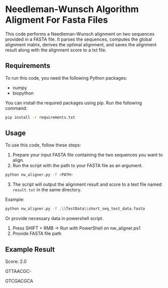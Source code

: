 # Needleman-Wunsch Algorithm Aligment For Fasta Files

This code performs a Needleman-Wunsch alignment on two sequences provided in a FASTA file. It parses the sequences, computes the global alignment matrix, derives the optimal alignment, and saves the alignment result along with the alignment score to a txt file.

## Requirements

To run this code, you need the following Python packages:

- numpy
- biopython

You can install the required packages using pip. Run the following command:

```sh
pip install -r requirements.txt
```

## Usage

To use this code, follow these steps:

1. Prepare your input FASTA file containing the two sequences you want to align.
2. Run the script with the path to your FASTA file as an argument.

```sh
python nw_aligner.py -f <PATH>
```

3. The script will output the alignment result and score to a text file named `result.txt` in the same directory.

Example:

```sh
python nw_aligner.py -f .\\TestData\\short_seq_test_data.fasta
```
Or provide necessary data in powershell script. 

1. Press SHIFT + RMB -> Run with PowerShell on nw_aligner.ps1
2. Provide FASTA file path

## Example Result

Score: 2.0

GTTAACGC-

GTCGACGCA


